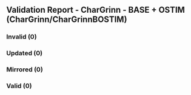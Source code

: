 ## Validation Report - CharGrinn - BASE + OSTIM (CharGrinn/CharGrinnBOSTIM)


### Invalid (0)
### Updated (0)
### Mirrored (0)
### Valid (0)
